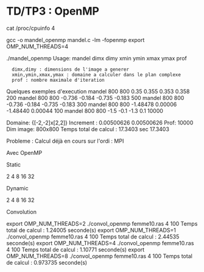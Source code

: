 # TD/TP3 : OpenMP #

cat /proc/cpuinfo
4

gcc -o mandel_openmp mandel.c -lm -fopenmp
export OMP_NUM_THREADS=4


./mandel_openmp 
Usage:
      mandel dimx dimy xmin ymin xmax ymax prof

      dimx,dimy : dimensions de l'image a generer
      xmin,ymin,xmax,ymax : domaine a calculer dans le plan complexe
      prof : nombre maximale d'iteration

Quelques exemples d'execution
      mandel 800 800 0.35 0.355 0.353 0.358 200
      mandel 800 800 -0.736 -0.184 -0.735 -0.183 500
      mandel 800 800 -0.736 -0.184 -0.735 -0.183 300
      mandel 800 800 -1.48478 0.00006 -1.48440 0.00044 100
      mandel 800 800 -1.5 -0.1 -1.3 0.1 10000

Domaine: {[-2,-2]x[2,2]}
Increment : 0.00500626 0.00500626
Prof: 10000
Dim image: 800x800
Temps total de calcul : 17.3403 sec
17.3403



Probleme : Calcul déjà en cours sur l'ordi : MPI

Avec OpenMP


Static

2
4
8
16
32

Dynamic

2
4
8
16
32

Convolution 

export OMP_NUM_THREADS=2
./convol_openmp femme10.ras 4 100
Temps total de calcul : 1.24005 seconde(s) 
export OMP_NUM_THREADS=1
./convol_openmp femme10.ras 4 100
Temps total de calcul : 2.44535 seconde(s) 
export OMP_NUM_THREADS=4
./convol_openmp femme10.ras 4 100
Temps total de calcul : 1.10771 seconde(s) 
export OMP_NUM_THREADS=8
./convol_openmp femme10.ras 4 100
Temps total de calcul : 0.973735 seconde(s) 

